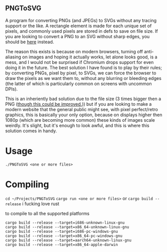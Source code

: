 ## PNGToSVG

A program for converting PNGs (and JPEGs) to SVGs without any tracing support or the like. A rectangle element is made for each unique set of pixels, and commonly used pixels are stored in defs to save on file size. If you are looking to convert a PNG to an SVG without sharp edges, you should be [here](https://www.pngtosvg.com/) instead.

The reason this exists is because on modern browsers, turning off anti-aliasing on images and hoping it actually works, let alone looks good, is a mess, and I would not be surprised if Chromium drops support for even doing it in the future. The best solution I have found is to play by their rules; by converting PNGs, pixel by pixel, to SVGs, we can force the browser to draw the pixels as we want them to, without any blurring or bleeding edges (the latter of which is particularly common on screens with uncommon DPIs).

This is an inheriently bad solution due to the file size (3 times bigger then a PNG ([though this could be improved.](https://github.com/IoIxD/PNGToSVG/issues/1))) but if you are looking to make a modern website that the general public might see, with pixel perfect/retro graphics, this is basically your only option, because on displays higher then 1080p (which are becoming more common) these kinds of images scale weirdly. It's slight, but it's enough to look awful, and this is where this solution comes in handy.

# Usage

`./PNGToSVG <one or more files>`

# Compiling

`cd ~/Projects/PNGToSVG`
`cargo run <one or more files>` or `cargo build --release`
i fucking love rust

to compile to all the supported platforms

```
cargo build --release --target=i686-unknown-linux-gnu
cargo build --release --target=x86_64-unknown-linux-gnu
cargo build --release --target=i686-pc-windows-gnu
cargo build --release --target=x86_64-pc-windows-gnu
cargo build --release --target=aarch64-unknown-linux-gnu
cargo build --release --target=x86_64-apple-darwin
```